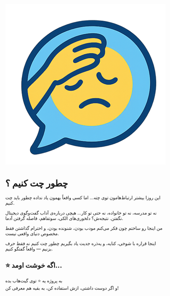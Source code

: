 ![chetorchatkonim.ir](https://raw.githubusercontent.com/rezaghz/chetorchatkonim/refs/heads/main/img/logo.png)

# چطور چت کنیم ؟


این روزا بیشتر ارتباط‌هامون توی چته...
اما کسی واقعاً بهمون یاد نداده چطور باید چت کنیم.

نه تو مدرسه، نه تو خانواده، نه حتی تو کار...
هیچی درباره‌ی آداب گفت‌وگوی دیجیتال نگفتن.
نتیجه‌ش؟ دلخوری‌های الکی، سوتفاهم، فاصله گرفتن آدما.

من اینجا رو ساختم چون فکر می‌کنم
مودب بودن، شنونده بودن، و احترام گذاشتن
فقط مخصوص دنیای واقعی نیست.

اینجا قراره با شوخی، کنایه، و یه‌ذره جدیت
یاد بگیریم چطور چت کنیم
نه فقط حرف بزنیم — واقعاً گفتگو کنیم.




## ⭐️ اگه خوشت اومد...

به پروژه یه ⭐️ توی گیت‌هاب بده  
و اگر دوست داشتی، ازش استفاده کن، به بقیه هم معرفی کن!



